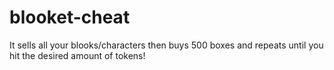 # blooket-cheat
It sells all your blooks/characters then buys 500 boxes and repeats until you hit the desired amount of tokens!
